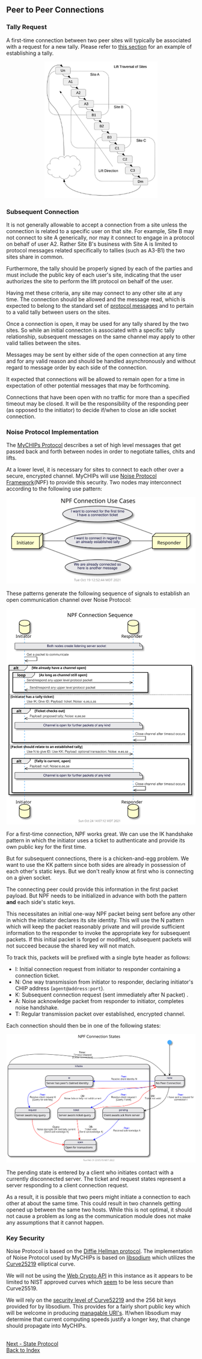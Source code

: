 ## Peer to Peer Connections

### Tally Request
A first-time connection between two peer sites will typically be associated with a request 
for a new tally.
Please refer to [this section](learn-tally.md#establishing-a-tally) for an example of
establishing a tally.

<p align="center"><img src="figures/Lifts-6.jpg" width="300" title="Example Network"></p>

### Subsequent Connection
  It is not generally allowable to accept a connection from a site unless the
  connection is related to a specific user on that site.
  For example, Site B may not connect to site A generically, nor may it connect to
  engage in a protocol on behalf of user A2.
  Rather Site B's business with Site A is limited to protocol messages related
  specifically to tallies (such as A3-B1) the two sites share in common.
  
  Furthermore, the tally should be properly signed by each of the parties and
  must include the public key of each user's site, indicating that the user
  authorizes the site to perform the lift protocol on behalf of the user.
  
  Having met these criteria, any site may connect to any other site at any time.
  The connection should be allowed and the message read, which is expected to
  belong to the standard set of [protocol messages](learn-protocol.md) and to
  pertain to a valid tally between users on the sites.
  
  Once a connection is open, it may be used for any tally shared by the two sites.
  So while an initial connecton is associated with a specific tally relationship,
  subsequent messages on the same channel may apply to other valid tallies
  between the sites.
  
  Messages may be sent by either side of the open connection at any time and for
  any valid reason and should be handled asynchronously and without regard to
  message order by each side of the connection.
  
  It expected that connections will be allowed to remain open for a time in
  expectation of other potential messages that may be forthcoming.
  
  Connections that have been open with no traffic for more than a specified 
  timeout may be closed.  It will be the responsibility of the responding
  peer (as opposed to the initiator) to decide if/when to close an idle
  socket connection.
    
### Noise Protocol Implementation
The [MyCHIPs Protocol](learn-protocol.md) describes a set of high level messages that
get passed back and forth between nodes in order to negotiate tallies, chits and lifts.

At a lower level, it is necessary for sites to connect to each other over a secure, encrypted channel.
MyCHIPs will use [Noise Protocol Framework](www.noiseprotocol.org)(NPF) to provide this security.
Two nodes may interconnect according to the following use pattern:

![use-noise](uml/use-noise.svg)

These patterns generate the following sequence of signals to establish an open communication channel over Noise Protocol:

![seq-noise](uml/seq-noise.svg)

For a first-time connection, NPF works great.
We can use the IK handshake pattern in which the initiator uses a ticket to authenticate and provide its own public key for the first time.

But for subsequent connections, there is a chicken-and-egg problem.
We want to use the KK pattern since both sides are already in possession of each other's static keys.
But we don't really know at first who is connecting on a given socket.

The connecting peer could provide this information in the first packet payload.
But NPF needs to be initialized in advance with both the pattern <b>and</b> each side's static keys.

This necessitates an initial one-way NPF packet being sent before any other in which the initiator declares its site identity.
This will use the N pattern which will keep the packet reasonably private and will provide sufficient information to the responder to invoke the appropriate key for subsequent packets.
If this initial packet is forged or modified, subsequent packets will not succeed because the shared key will not match.

To track this, packets will be prefixed with a single byte header as follows:
- I: Initial connection request from initiator to responder containing a connection ticket.
- N: One way transmission from initiator to responder, declaring initiator's CHIP address (```agent@address:port```).
- K: Subsequent connection request (sent immediately after N packet) .
- A: Noise acknowledge packet from responder to initiator, completes noise handshake.
- T: Regular transmission packet over established, encrypted channel.

Each connection should then be in one of the following states:

![state-noise](uml/state-noise.svg)

The pending state is entered by a client who initiates contact with a currently disconnected server.
The ticket and request states represent a server responding to a client connection request.

As a result, it is possible that two peers might initiate a connection to each other at about the same time.
This could result in two channels getting opened up between the same two hosts.
While this is not optimal, it should not cause a problem as long as the communication module does not make any assumptions that it cannot happen.

### Key Security
Noise Protocol is based on the [Diffie Hellman protocol](https://en.wikipedia.org/wiki/Diffie%E2%80%93Hellman_key_exchange).
The implementation of Noise Protocol used by MyCHIPs is based on [libsodium](https://doc.libsodium.org/)
which utilizes the [Curve25219](https://en.wikipedia.org/wiki/Curve25519) elliptical curve.

We will not be using the
[Web Crypto API](https://developer.mozilla.org/en-US/docs/Web/API/Web_Crypto_API)
in this instance as it appears to be limited to NIST approved curves which
[seem](https://safecurves.cr.yp.to/) to be less secure than Curve25519.

We will rely on the [security level of Curve52219](https://gist.github.com/atoponce/07d8d4c833873be2f68c34f9afc5a78a)
and the 256 bit keys provided for by libsodium.
This provides for a fairly short public key which will be welcome in producing [managable URI's](learn-users.md#chip-addresses).
If/when libsodium may determine that current computing speeds justify a longer key, that change should propagate into MyCHIPs.

<br>[Next - State Protocol](learn-protocol.md)
<br>[Back to Index](README.md#contents)
